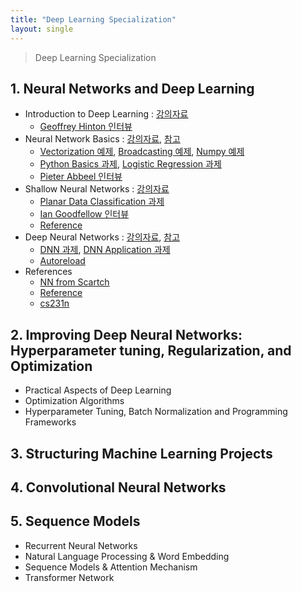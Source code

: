 ```yaml
---
title: "Deep Learning Specialization"
layout: single
---
```


> Deep Learning Specialization

## 1. Neural Networks and Deep Learning
* Introduction to Deep Learning : [강의자료][11-1]
  * [Geoffrey Hinton 인터뷰][11-2]
* Neural Network Basics : [강의자료][12-1], [참고][12-2]
  * [Vectorization 예제][12-3], [Broadcasting 예제][12-4], [Numpy 예제][12-5]
  * [Python Basics 과제][12-6], [Logistic Regression 과제][12-7]
  * [Pieter Abbeel 인터뷰][12-8]
* Shallow Neural Networks : [강의자료][13-1]
  * [Planar Data Classification 과제][13-2]
  * [Ian Goodfellow 인터뷰][13-3]
  * [Reference][13-4]
* Deep Neural Networks : [강의자료][14-1], [참고][14-2]
  * [DNN 과제][14-3], [DNN Application 과제][14-4]
  * [Autoreload][14-5]
* References
  * [NN from Scartch][15-1]
  * [Reference][15-2]
  * [cs231n][15-3]

## 2. Improving Deep Neural Networks: Hyperparameter tuning, Regularization, and Optimization
* Practical Aspects of Deep Learning
* Optimization Algorithms
* Hyperparameter Tuning, Batch Normalization and Programming Frameworks
  
## 3. Structuring Machine Learning Projects

## 4. Convolutional Neural Networks

## 5. Sequence Models
* Recurrent Neural Networks
* Natural Language Processing & Word Embedding
* Sequence Models & Attention Mechanism
* Transformer Network

[11-1]: https://drive.google.com/file/d/1GIEIQCNqA3ZGAeLyKJNwJQq9bZ0p8DOH/view?usp=drive_link
[11-2]: https://drive.google.com/file/d/1GgookSh9VQFDr1q6Uf3B9uGPJPyJgKv8/view?usp=drive_link
[12-1]: https://drive.google.com/file/d/1GQooZ1TYIUsEihFhft_McLpeVAMke2Rk/view?usp=drive_link
[12-2]: https://community.deeplearning.ai/t/derivation-of-dl-dz/165
[12-3]: https://colab.research.google.com/drive/1I4NRAAdoLVmcUjEMIqKIx3oTpARZL4Sa
[12-4]: https://colab.research.google.com/drive/18bajA90zXoFnkdCn8dW1Nd7nBN_-yPVP
[12-5]: https://colab.research.google.com/drive/14GlLRgu9xmr5k40eLpqFqYrodbr2qDcz
[12-6]: https://colab.research.google.com/drive/1H7OSKj3HQ2ZR61dwUxvMHd15qc3d7Rrh
[12-7]: https://colab.research.google.com/drive/1HAj9t9pCFZtTPVhRIumzEoB_sbXapVva
[12-8]: https://drive.google.com/file/d/1HHvhm2FQzKWNaANGKilPtDurdZLFVeew/view?usp=drive_link
[13-1]: https://drive.google.com/file/d/1GaQCR_tfwMDEGIH_Ud05zcm8r3Bbg1NU/view?usp=drive_link
[13-2]: https://colab.research.google.com/drive/1HQ2NRUjEHWEPVDpYnFkEqH-VtNUrfOdQ
[13-3]: https://drive.google.com/file/d/1HkxOm2Kx72VUz5CXtJ9u4MI0xJoNiB_o/view?usp=drive_link
[13-4]: https://cs231n.github.io/neural-networks-case-study/
[14-1]: https://drive.google.com/drive/folders/1GGeow4APoFFhkCQ7gUPK_yrQE5UFaM9I
[14-2]: https://community.deeplearning.ai/t/feedforward-neural-networks-in-depth/98811
[14-3]: https://colab.research.google.com/drive/1HsUgpY3KSelhA8P2koPXYi9cwq8CMhk_
[14-4]: https://colab.research.google.com/drive/1HvbJWiWqTdeJu4aV-mHV8v1QSkEN1ZqA
[14-5]: https://stackoverflow.com/questions/1907993/autoreload-of-modules-in-ipython
[15-1]: https://github.com/dennybritz/nn-from-scratch
[15-2]: https://stats.stackexchange.com/questions/211436/why-normalize-images-by-subtracting-datasets-image-mean-instead-of-the-current
[15-3]: https://cs231n.github.io/neural-networks-case-study/
